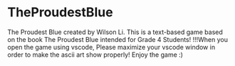 # TheProudestBlue
The Proudest Blue created by Wilson Li. This is a text-based game based on the book The Proudest Blue intended for Grade 4 Students!
!!!When you open the game using vscode, Please maximize your vscode window in order to make the ascii art show properly! Enjoy the game :)
